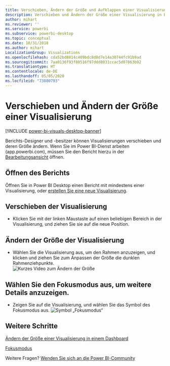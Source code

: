 ```yaml
---
title: Verschieben, Ändern der Größe und Aufklappen einer Visualisierung
description: Verschieben und Ändern der Größe einer Visualisierung in Berichten im Power BI-Dienst und in Power BI Desktop
author: mihart
ms.reviewer: ''
ms.service: powerbi
ms.subservice: powerbi-desktop
ms.topic: conceptual
ms.date: 10/31/2018
ms.author: mihart
LocalizationGroup: Visualizations
ms.openlocfilehash: cda52bd8814c409bdc8d8d7e14a30744fc91b9ad
ms.sourcegitcommit: 7aa0136f93f88516f97ddd8031ccac5d07863b92
ms.translationtype: HT
ms.contentlocale: de-DE
ms.lasthandoff: 05/05/2020
ms.locfileid: "73880793"
---
```

# <a name="move-and-resize-a-visualization-in-a-report"></a>Verschieben und Ändern der Größe einer Visualisierung

[!INCLUDE [power-bi-visuals-desktop-banner](../includes/power-bi-visuals-desktop-banner.md)]

Berichts-Designer und -besitzer können Visualisierungen verschieben und deren Größe ändern. Wenn Sie im Power BI-Dienst arbeiten (app.powerbi.com), müssen Sie den Bericht hierzu in der [Bearbeitungsansicht](../service-interact-with-a-report-in-editing-view.md) öffnen. 

## <a name="open-the-report"></a>Öffnen des Berichts
Öffnen Sie in Power BI Desktop einen Bericht mit mindestens einer Visualisierung, oder [erstellen Sie eine neue Visualisierung](power-bi-report-add-visualizations-i.md). 

## <a name="move-the-visualization"></a>Verschieben der Visualisierung
* Klicken Sie mit der linken Maustaste auf einen beliebigen Bereich in der Visualisierung, und ziehen Sie sie auf die neue Position.

## <a name="resize-the-visualization"></a>Ändern der Größe der Visualisierung
* Wählen Sie die Visualisierung aus, um den Rahmen anzuzeigen, und klicken und ziehen Sie zum Anpassen der Größe die dunklen Rahmenziehpunkte.  
  ![Kurzes Video zum Ändern der Größe](media/power-bi-visualization-move-and-resize/untitled.gif)

## <a name="select-focus-mode-to-see-more-detail"></a>Wählen Sie den Fokusmodus aus, um weitere Details anzuzeigen.
* Zeigen Sie auf die Visualisierung, und wählen Sie das Symbol des Fokusmodus aus.
  ![Symbol „Fokusmodus“](media/power-bi-visualization-move-and-resize/pbi_popouticon.jpg)

## <a name="next-steps"></a>Weitere Schritte
[Ändern der Größe einer Visualisierung in einem Dashboard](../service-dashboard-edit-tile.md)  

[Fokusmodus](../consumer/end-user-focus.md)

Weitere Fragen? [Wenden Sie sich an die Power BI-Community](https://community.powerbi.com/)
